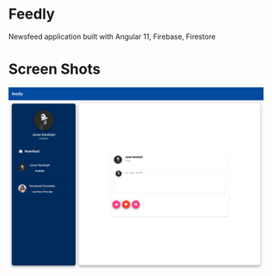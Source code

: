 # Feedly
Newsfeed application built with Angular 11, Firebase, Firestore

# Screen Shots

![Image](https://github.com/zimejin/Feedly-app/blob/main/localhost_4200_%20(1).png?raw=true)

